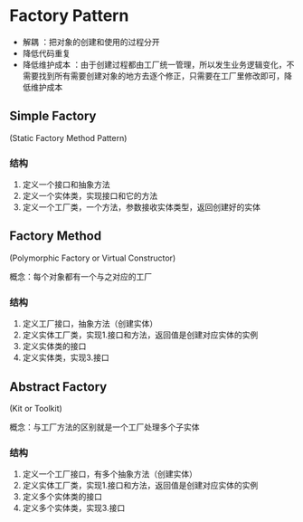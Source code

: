# Factory Pattern

- 解耦 ：把对象的创建和使用的过程分开
- 降低代码重复
- 降低维护成本 ：由于创建过程都由工厂统一管理，所以发生业务逻辑变化，不需要找到所有需要创建对象的地方去逐个修正，只需要在工厂里修改即可，降低维护成本



## Simple Factory 

(Static Factory Method Pattern)

### 结构

1. 定义一个接口和抽象方法
2. 定义一个实体类，实现接口和它的方法
3. 定义一个工厂类，一个方法，参数接收实体类型，返回创建好的实体



## Factory Method 

(Polymorphic Factory or Virtual Constructor)

概念：每个对象都有一个与之对应的工厂



### 结构

1. 定义工厂接口，抽象方法（创建实体）
2. 定义实体工厂类，实现1.接口和方法，返回值是创建对应实体的实例
3. 定义实体类的接口
4. 定义实体类，实现3.接口



## Abstract Factory 

(Kit or Toolkit)

概念：与工厂方法的区别就是一个工厂处理多个子实体

### 结构

1. 定义一个工厂接口，有多个抽象方法（创建实体）
2. 定义实体工厂类，实现1.接口和方法，返回值是创建对应实体的实例
3. 定义多个实体类的接口
4. 定义多个实体类，实现3.接口
